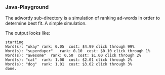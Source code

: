 ### Java-Playground
The adwordy sub-directory is a simulation of ranking ad-words in order to determine best fit. A simple simulation.

The output looks like:
```
starting
Word(s): "okay"	rank: 0.05	cost: $4.99	click through 99%
Word(s): "superduper"	rank: 0.10	cost: $0.10	click through 1%
Word(s): "awesome"	rank: 0.50	cost: $1.00	click through 2%
Word(s): "cat"	rank: 1.00	cost: $2.01	click through 2%
Word(s): "dog"	rank: 1.01	cost: $3.02	click through 3%
done.
```
